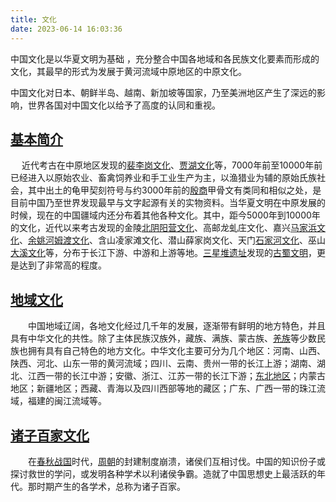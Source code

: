 ```yaml
---
title: 文化
date: 2023-06-14 16:03:36
---
```

中国文化是以华夏文明为基础 ，充分整合中国各地域和各民族文化要素而形成的文化，其最早的形式为发展于黄河流域中原地区的中原文化。

中国文化对日本、朝鲜半岛、越南、新加坡等国家，乃至美洲地区产生了深远的影响，世界各国对中国文化以给予了高度的认同和重视。

## [基本简介]()

　 近代考古在中原地区发现的[裴李岗文化](https://baike.sogou.com/lemma/ShowInnerLink.htm?lemmaId=214799&ss_c=ssc.citiao.link)、[贾湖文化](https://baike.sogou.com/lemma/ShowInnerLink.htm?lemmaId=17999&ss_c=ssc.citiao.link)等，7000年前至10000年前已经进入以原始农业、畜禽饲养业和手工业生产为主，以渔猎业为辅的原始氏族社会，其中出土的龟甲契刻符号与约3000年前的[殷商](https://baike.sogou.com/lemma/ShowInnerLink.htm?lemmaId=7058&ss_c=ssc.citiao.link)甲骨文有类同和相似之处，是目前中国乃至世界发现最早与文字起源有关的实物资料。当华夏文明在中原发展的时候，现在的中国疆域内还分布着其他各种文化。其中，距今5000年到10000年的文化，近代以来考古发现的金陵[北阴阳营文化](https://baike.sogou.com/lemma/ShowInnerLink.htm?lemmaId=8997235&ss_c=ssc.citiao.link)、高邮龙虬庄文化、嘉兴[马家浜文化](https://baike.sogou.com/lemma/ShowInnerLink.htm?lemmaId=413231&ss_c=ssc.citiao.link)、[余姚](https://baike.sogou.com/lemma/ShowInnerLink.htm?lemmaId=99129&ss_c=ssc.citiao.link)[河姆渡文化](https://baike.sogou.com/lemma/ShowInnerLink.htm?lemmaId=165475694&ss_c=ssc.citiao.link)、含山凌家滩文化、潜山薛家岗文化、天门[石家河文化](https://baike.sogou.com/lemma/ShowInnerLink.htm?lemmaId=214785)、巫山[大溪文化](https://baike.sogou.com/lemma/ShowInnerLink.htm?lemmaId=214773)等，分布于长江下游、中游和上游等地。[三星堆遗址](https://baike.sogou.com/lemma/ShowInnerLink.htm?lemmaId=10407&ss_c=ssc.citiao.link)发现的[古蜀文明](https://baike.sogou.com/lemma/ShowInnerLink.htm?lemmaId=374028&ss_c=ssc.citiao.link)，更是达到了非常高的程度。

## [地域文化]()

　　中国地域辽阔，各地文化经过几千年的发展，逐渐带有鲜明的地方特色，并且具有中华文化的共性。除了主体民族汉族外，藏族、满族、蒙古族、[羌族](https://baike.sogou.com/lemma/ShowInnerLink.htm?lemmaId=18357&ss_c=ssc.citiao.link)等少数民族也拥有具有自己特色的地方文化。中华文化主要可分为几个地区：河南、山西、陕西、河北、山东一带的黄河流域；四川、云南、贵州一带的长江上游；湖南、湖北、江西一带的长江中游；安徽、浙江、江苏一带的长江下游；[东北地区](https://baike.sogou.com/lemma/ShowInnerLink.htm?lemmaId=37358&ss_c=ssc.citiao.link)；内蒙古地区；新疆地区；西藏、青海以及四川西部等地的藏区；广东、广西一带的珠江流域，福建的闽江流域等。

## [诸子百家文化]()

　　在[春秋战国](https://baike.sogou.com/lemma/ShowInnerLink.htm?lemmaId=7757)时代，[周朝](https://baike.sogou.com/lemma/ShowInnerLink.htm?lemmaId=6301&ss_c=ssc.citiao.link)的封建制度崩溃，诸侯们互相讨伐。中国的知识份子或探讨救世的学问，或发明各种学术以利诸侯争霸。造就了中国思想史上最活跃的年代。那时期产生的各学术，总称为诸子百家。
